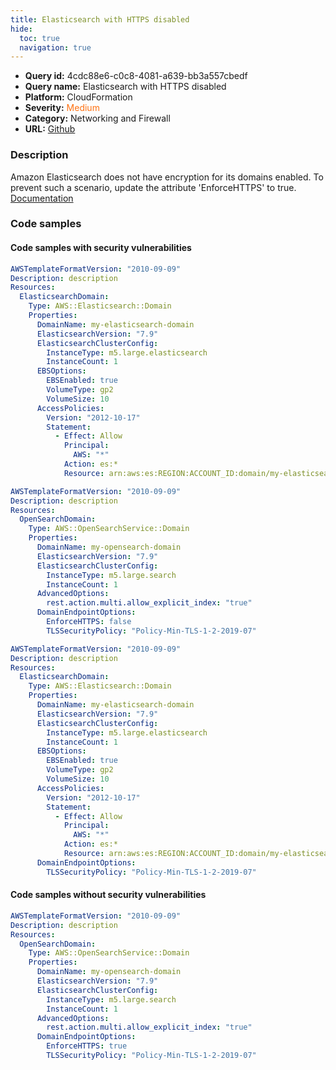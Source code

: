 ```yaml
---
title: Elasticsearch with HTTPS disabled
hide:
  toc: true
  navigation: true
---
```


<style>
  .highlight .hll {
    background-color: #ff171742;
  }
  .md-content {
    max-width: 1100px;
    margin: 0 auto;
  }
</style>

-   **Query id:** 4cdc88e6-c0c8-4081-a639-bb3a557cbedf
-   **Query name:** Elasticsearch with HTTPS disabled
-   **Platform:** CloudFormation
-   **Severity:** <span style="color:#ff7213">Medium</span>
-   **Category:** Networking and Firewall
-   **URL:** [Github](https://github.com/Checkmarx/kics/tree/master/assets/queries/cloudFormation/aws/elasticsearch_with_https_disabled)

### Description
Amazon Elasticsearch does not have encryption for its domains enabled. To prevent such a scenario, update the attribute 'EnforceHTTPS' to true.<br>
[Documentation](https://docs.aws.amazon.com/AWSCloudFormation/latest/UserGuide/aws-properties-elasticsearch-domain-domainendpointoptions.html)

### Code samples
#### Code samples with security vulnerabilities
```yaml title="Positive test num. 1 - yaml file" hl_lines="6"
AWSTemplateFormatVersion: "2010-09-09"
Description: description
Resources:
  ElasticsearchDomain:
    Type: AWS::Elasticsearch::Domain
    Properties:
      DomainName: my-elasticsearch-domain
      ElasticsearchVersion: "7.9"
      ElasticsearchClusterConfig:
        InstanceType: m5.large.elasticsearch
        InstanceCount: 1
      EBSOptions:
        EBSEnabled: true
        VolumeType: gp2
        VolumeSize: 10
      AccessPolicies:
        Version: "2012-10-17"
        Statement:
          - Effect: Allow
            Principal:
              AWS: "*"
            Action: es:*
            Resource: arn:aws:es:REGION:ACCOUNT_ID:domain/my-elasticsearch-domain/*

```
```yaml title="Positive test num. 2 - yaml file" hl_lines="15"
AWSTemplateFormatVersion: "2010-09-09"
Description: description
Resources:
  OpenSearchDomain:
    Type: AWS::OpenSearchService::Domain
    Properties:
      DomainName: my-opensearch-domain
      ElasticsearchVersion: "7.9"
      ElasticsearchClusterConfig:
        InstanceType: m5.large.search
        InstanceCount: 1
      AdvancedOptions:
        rest.action.multi.allow_explicit_index: "true"
      DomainEndpointOptions:
        EnforceHTTPS: false
        TLSSecurityPolicy: "Policy-Min-TLS-1-2-2019-07"

```
```yaml title="Positive test num. 3 - yaml file" hl_lines="24"
AWSTemplateFormatVersion: "2010-09-09"
Description: description
Resources:
  ElasticsearchDomain:
    Type: AWS::Elasticsearch::Domain
    Properties:
      DomainName: my-elasticsearch-domain
      ElasticsearchVersion: "7.9"
      ElasticsearchClusterConfig:
        InstanceType: m5.large.elasticsearch
        InstanceCount: 1
      EBSOptions:
        EBSEnabled: true
        VolumeType: gp2
        VolumeSize: 10
      AccessPolicies:
        Version: "2012-10-17"
        Statement:
          - Effect: Allow
            Principal:
              AWS: "*"
            Action: es:*
            Resource: arn:aws:es:REGION:ACCOUNT_ID:domain/my-elasticsearch-domain/*
      DomainEndpointOptions:
        TLSSecurityPolicy: "Policy-Min-TLS-1-2-2019-07"

```


#### Code samples without security vulnerabilities
```yaml title="Negative test num. 1 - yaml file"
AWSTemplateFormatVersion: "2010-09-09"
Description: description
Resources:
  OpenSearchDomain:
    Type: AWS::OpenSearchService::Domain
    Properties:
      DomainName: my-opensearch-domain
      ElasticsearchVersion: "7.9"
      ElasticsearchClusterConfig:
        InstanceType: m5.large.search
        InstanceCount: 1
      AdvancedOptions:
        rest.action.multi.allow_explicit_index: "true"
      DomainEndpointOptions:
        EnforceHTTPS: true
        TLSSecurityPolicy: "Policy-Min-TLS-1-2-2019-07"

```

